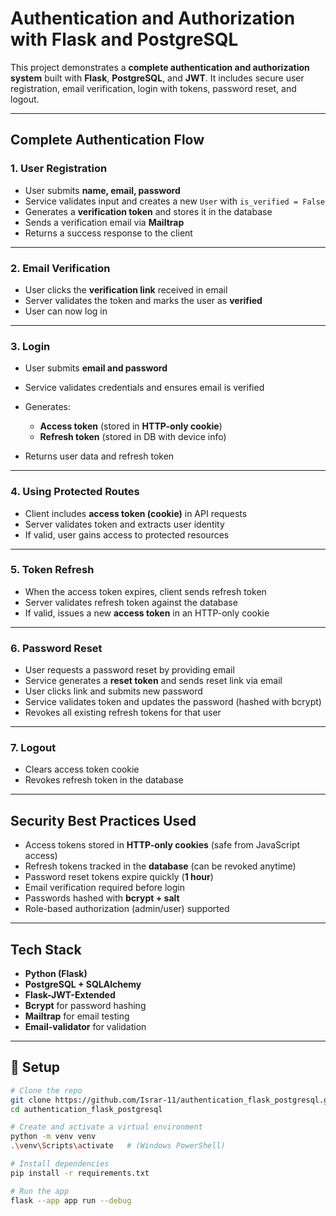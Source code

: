 # Authentication and Authorization with Flask and PostgreSQL

This project demonstrates a **complete authentication and authorization system** built with **Flask**, **PostgreSQL**, and **JWT**.
It includes secure user registration, email verification, login with tokens, password reset, and logout.

---

## Complete Authentication Flow

### 1. **User Registration**

* User submits **name, email, password**
* Service validates input and creates a new `User` with `is_verified = False`
* Generates a **verification token** and stores it in the database
* Sends a verification email via **Mailtrap**
* Returns a success response to the client

---

### 2. **Email Verification**

* User clicks the **verification link** received in email
* Server validates the token and marks the user as **verified**
* User can now log in

---

### 3. **Login**

* User submits **email and password**
* Service validates credentials and ensures email is verified
* Generates:

  * **Access token** (stored in **HTTP-only cookie**)
  * **Refresh token** (stored in DB with device info)
* Returns user data and refresh token

---

### 4. **Using Protected Routes**

* Client includes **access token (cookie)** in API requests
* Server validates token and extracts user identity
* If valid, user gains access to protected resources

---

### 5. **Token Refresh**

* When the access token expires, client sends refresh token
* Server validates refresh token against the database
* If valid, issues a new **access token** in an HTTP-only cookie

---

### 6. **Password Reset**

* User requests a password reset by providing email
* Service generates a **reset token** and sends reset link via email
* User clicks link and submits new password
* Service validates token and updates the password (hashed with bcrypt)
* Revokes all existing refresh tokens for that user

---

### 7. **Logout**

* Clears access token cookie
* Revokes refresh token in the database

---

## Security Best Practices Used

* Access tokens stored in **HTTP-only cookies** (safe from JavaScript access)
* Refresh tokens tracked in the **database** (can be revoked anytime)
* Password reset tokens expire quickly (**1 hour**)
* Email verification required before login
* Passwords hashed with **bcrypt + salt**
* Role-based authorization (admin/user) supported

---

## Tech Stack

* **Python (Flask)**
* **PostgreSQL + SQLAlchemy**
* **Flask-JWT-Extended**
* **Bcrypt** for password hashing
* **Mailtrap** for email testing
* **Email-validator** for validation

---

## 🚀 Setup

```bash
# Clone the repo
git clone https://github.com/Israr-11/authentication_flask_postgresql.git
cd authentication_flask_postgresql

# Create and activate a virtual environment
python -m venv venv
.\venv\Scripts\activate   # (Windows PowerShell)

# Install dependencies
pip install -r requirements.txt

# Run the app
flask --app app run --debug
```
